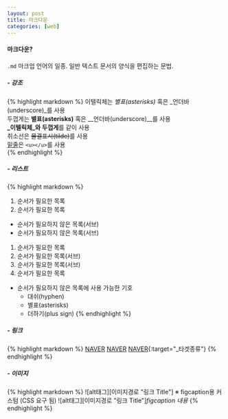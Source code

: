```yaml
---
layout: post
title: 마크다운
categories: [web]
---
```


#### 마크다운?

`.md` 마크업 언어의 일종. 일반 텍스트 문서의 양식을 편집하는 문법.

##### - 강조

{% highlight markdown %}
이텔릭체는 *별표(asterisks)* 혹은 _언더바(underscore)_를 사용  
두껍게는 **별표(asterisks)** 혹은 __언더바(underscore)__를 사용  
**_이텔릭체_와 두껍게**를 같이 사용  
취소선은 ~~물결표시(tilde)~~를 사용  
<u>밑줄</u>은 `<u></u>`를 사용  
{% endhighlight %}



##### - 리스트
{% highlight markdown %}
1. 순서가 필요한 목록
1. 순서가 필요한 목록
  - 순서가 필요하지 않은 목록(서브) 
  - 순서가 필요하지 않은 목록(서브) 
1. 순서가 필요한 목록
  1. 순서가 필요한 목록(서브)
  1. 순서가 필요한 목록(서브)
1. 순서가 필요한 목록

- 순서가 필요하지 않은 목록에 사용 가능한 기호
  - 대쉬(hyphen)
  * 별표(asterisks)
  + 더하기(plus sign)
{% endhighlight %}


##### - 링크
{% highlight markdown %}
[NAVER](https://naver.com)
[NAVER](https://naver.com "Title Attritube")
[NAVER](https://naver.com "Title Attritube"){:target="_타겟종류"}
{% endhighlight %}

##### - 이미지
{% highlight markdown %}
![alt태그][이미지경로 "링크 Title"]
※ figcaption용 커스텀 (CSS 요구 됨)
![alt태그][이미지경로 "링크 Title"]*figcaption 내용*
{% endhighlight %}
